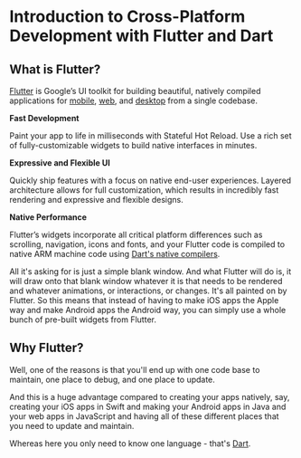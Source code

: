 # Introduction to Cross-Platform Development with Flutter and Dart

## What is Flutter?

[Flutter](https://flutter.dev) is Google’s UI toolkit for building beautiful, natively compiled applications for [mobile](https://flutter.dev/docs), [web](https://flutter.dev/web), and [desktop](https://flutter.dev/desktop) from a single codebase.

**Fast Development**

Paint your app to life in milliseconds with Stateful Hot Reload. Use a rich set of fully-customizable widgets to build native interfaces in minutes.

**Expressive and Flexible UI**

Quickly ship features with a focus on native end-user experiences. Layered architecture allows for full customization, which results in incredibly fast rendering and expressive and flexible designs.

**Native Performance**

Flutter’s widgets incorporate all critical platform differences such as scrolling, navigation, icons and fonts, and your Flutter code is compiled to native ARM machine code using [Dart's native compilers](https://dart.dev/platforms).

All it's asking for is just a simple blank window. 
And what Flutter will do is, it will draw onto that blank window whatever it is that needs to be rendered and whatever animations, or interactions, or changes.
It's all painted on by Flutter.
So this means that instead of having to make iOS apps the Apple way and make Android apps the Android way, you can simply use a whole bunch of pre-built widgets from Flutter.

## Why Flutter?

Well, one of the reasons is that you'll end up with one code base to maintain, one place to debug, and one place to update.

And this is a huge advantage compared to creating your apps natively, say, creating your iOS apps in Swift and making your Android apps in Java and your web apps in JavaScript and having all of these different
places that you need to update and maintain. 

Whereas here you only need to know one language - that's [Dart](https://dart.dev/platforms).